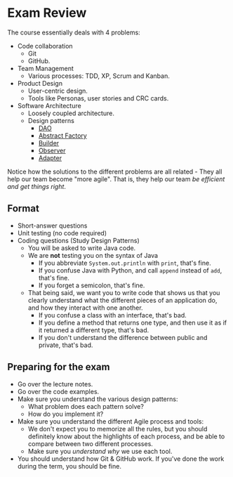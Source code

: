 # Exam Review

The course essentially deals with 4 problems:
 * Code collaboration
   * Git
   * GitHub.
 * Team Management
   * Various processes: TDD, XP, Scrum and Kanban.
 * Product Design
   * User-centric design.
   * Tools like Personas, user stories and CRC cards.
 * Software Architecture
   * Loosely coupled architecture.
   * Design patterns
     * [DAO](https://github.com/csc301-fall2014/DAOExample)
     * [Abstract Factory](https://github.com/csc301-fall2014/AbstractFactoryExample)
     * [Builder](https://github.com/csc301-fall2014/BuilderExample)
     * [Observer](https://github.com/csc301-fall2014/ObserverAndAdapterExample)
     * [Adapter](https://github.com/csc301-fall2014/ObserverAndAdapterExample)
     
Notice how the solutions to the different problems are all related - 
They all help our team become "more agile". That is, they help our team _be efficient and get things right_.


## Format

 * Short-answer questions
 * Unit testing (no code required)
 * Coding questions (Study Design Patterns)
   * You will be asked to write Java code.
   * We are __not__ testing you on the syntax of Java
     * If you abbreviate `System.out.println` with `print`, that's fine.
     * If you confuse Java with Python, and call `append` instead of `add`, that's fine.
     * If you forget a semicolon, that's fine.
   * That being said, we want you to write code that shows us that you 
     clearly understand what the different pieces of an application do, 
     and how they interact with one another.
     * If you confuse a class with an interface, that's bad.
     * If you define a method that returns one type, and then use it as if it returned a different type, that's bad.
     * If you don't understand the difference between public and private, that's bad.
   
## Preparing for the exam

 * Go over the lecture notes.
 * Go over the code examples.
 * Make sure you understand the various design patterns:
   * What problem does each pattern solve?
   * How do you implement it?
 * Make sure you understand the different Agile process and tools:
   * We don't expect you to memorize all the rules, but you should definitely know about the highlights of each process, and be able to compare between two different processes.
   * Make sure you _understand why_ we use each tool.
 * You should understand how Git & GitHub work. If you've done the work during the term, you should be fine.
